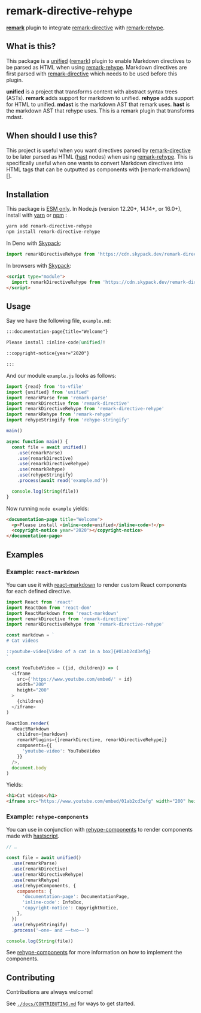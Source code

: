# remark-directive-rehype

**[remark][]** plugin to integrate [remark-directive][] with [remark-rehype][].

## What is this?

This package is a [unified][] ([remark][]) plugin to enable Markdown directives to be parsed as HTML
when using [remark-rehype][]. Markdown directives are first parsed with [remark-directive][] 
which needs to be used before this plugin.

**unified** is a project that transforms content with abstract syntax trees
(ASTs).
**remark** adds support for markdown to unified.
**rehype** adds support for HTML to unified.
**mdast** is the markdown AST that remark uses.
**hast** is the markdown AST that rehype uses.
This is a remark plugin that transforms mdast.

## When should I use this?

This project is useful when you want directives parsed by [remark-directive][] to be later parsed as
HTML ([hast][] nodes) when using [remark-rehype][]. This is specifically useful when one wants to
convert Markdown directives into HTML tags that can be outputted as components with 
[remark-markdown][].

## Installation

This package is [ESM only](https://gist.github.com/sindresorhus/a39789f98801d908bbc7ff3ecc99d99c).
In Node.js (version 12.20+, 14.14+, or 16.0+), install with [yarn][] or [npm][] :

```sh
yarn add remark-directive-rehype
npm install remark-directive-rehype
```

In Deno with [Skypack][]:

```js
import remarkDirectiveRehype from 'https://cdn.skypack.dev/remark-directive-rehype'
```

In browsers with [Skypack][]:

```html
<script type="module">
  import remarkDirectiveRehype from 'https://cdn.skypack.dev/remark-directive-rehype?min'
</script>
```

## Usage

Say we have the following file, `example.md`:

```markdown
:::documentation-page{title="Welcome"}

Please install :inline-code[unified]!

::copyright-notice{year="2020"}

:::
```

And our module `example.js` looks as follows:

```js
import {read} from 'to-vfile'
import {unified} from 'unified'
import remarkParse from 'remark-parse'
import remarkDirective from 'remark-directive'
import remarkDirectiveRehype from 'remark-directive-rehype'
import remarkRehype from 'remark-rehype'
import rehypeStringify from 'rehype-stringify'

main()

async function main() {
  const file = await unified()
    .use(remarkParse)
    .use(remarkDirective)
    .use(remarkDirectiveRehype)
    .use(remarkRehype)
    .use(rehypeStringify)
    .process(await read('example.md'))

  console.log(String(file))
}
```

Now running `node example` yields:

```html
<documentation-page title="Welcome">
  <p>Please install <inline-code>unified</inline-code>!</p>
  <copyright-notice year="2020"></copyright-notice>
</documentation-page>
```

## Examples

### Example: `react-markdown`

You can use it with [react-markdown][] to render custom React components for each defined directive.

```js
import React from 'react'
import ReactDom from 'react-dom'
import ReactMarkdown from 'react-markdown'
import remarkDirective from 'remark-directive'
import remarkDirectiveRehype from 'remark-directive-rehype'

const markdown = `
# Cat videos

::youtube-video[Video of a cat in a box]{#01ab2cd3efg}
`

const YouTubeVideo = ({id, children}) => (
  <iframe
    src={'https://www.youtube.com/embed/' + id}
    width="200"
    height="200"
  >
    {children}
  </iframe>
)

ReactDom.render(
  <ReactMarkdown
    children={markdown}
    remarkPlugins={[remarkDirective, remarkDirectiveRehype]}
    components={{
      'youtube-video': YouTubeVideo
    }}
  />,
  document.body
)
```

Yields:

```html
<h1>Cat videos</h1>
<iframe src="https://www.youtube.com/embed/01ab2cd3efg" width="200" height="200">Video of a cat in a box</iframe>
```

### Example: `rehype-components`

You can use in conjunction with [rehype-components][] to render components made with [hastscript][].

```js
// …

const file = await unified()
  .use(remarkParse)
  .use(remarkDirective)
  .use(remarkDirectiveRehype)
  .use(remarkRehype)
  .use(rehypeComponents, {
    components: {
      'documentation-page': DocumentationPage,
      'inline-code': InfoBox,
      'copyright-notice': CopyrightNotice,
    },
  })
  .use(rehypeStringify)
  .process('~one~ and ~~two~~')

console.log(String(file))
```

See [rehype-components][] for more information on how to implement the components.

## Contributing

Contributions are always welcome!

See [`./docs/CONTRIBUTING.md`](./docs/CONTRIBUTING.md) for ways to get started.

<!-- Definitions -->

[remark]: https://github.com/remarkjs/remark

[remark-directive]: https://github.com/remarkjs/remark-directive

[remark-rehype]: https://github.com/remarkjs/remark-rehype

[unified]: https://github.com/unifiedjs/unified

[hast]: https://github.com/syntax-tree/hast

[yarn]: https://yarnpkg.com/lang/en/docs/install/

[npm]: https://docs.npmjs.com/cli/install

[skypack]: https://www.skypack.dev/

[react-markdown]: https://github.com/remarkjs/react-markdown

[rehype-components]: https://github.com/marekweb/rehype-components

[hastscript]: https://github.com/syntax-tree/hastscript
